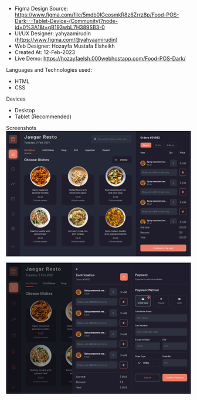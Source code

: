- Figma Design Source: https://www.figma.com/file/5mdb0IGeosmkR8z6Zrrz8p/Food-POS-Dark---Tablet-Device-(Community)?node-id=0%3A1&t=gB193wbL7H389SB3-0
- UI/UX Designer: yahyaamirudin (https://www.figma.com/@yahyaamirudin)
- Web Designer: Hozayfa Mustafa Elsheikh
- Created At: 12-Feb-2023
- Live Demo: https://hozayfaelsh.000webhostapp.com/Food-POS-Dark/

Languages and Technologies used:
- HTML
- CSS

Devices
- Desktop
- Tablet (Recommended)

Screenshots
![alt text](https://github.com/hozayfamustafaelsheikh/Food-POS-Dark-Tablet-Device--Community-/blob/main/assets/img/Screenshots/Firefox_Screenshot_2023-02-12T14-13-58.718Z.png?raw=true)

![alt text](https://github.com/hozayfamustafaelsheikh/Food-POS-Dark-Tablet-Device--Community-/blob/main/assets/img/Screenshots/Firefox_Screenshot_2023-02-13T13-08-07.343Z.png?raw=true)
